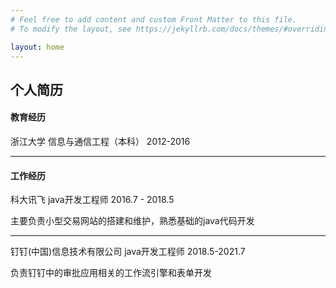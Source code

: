 ```yaml
---
# Feel free to add content and custom Front Matter to this file.
# To modify the layout, see https://jekyllrb.com/docs/themes/#overriding-theme-defaults

layout: home
---
```


## 个人简历

#### 教育经历

浙江大学    信息与通信工程（本科）                2012-2016

<hr>

#### 工作经历

科大讯飞   java开发工程师  2016.7 - 2018.5

主要负责小型交易网站的搭建和维护，熟悉基础的java代码开发

<hr>

钉钉(中国)信息技术有限公司 java开发工程师 2018.5-2021.7

负责钉钉中的审批应用相关的工作流引擎和表单开发

